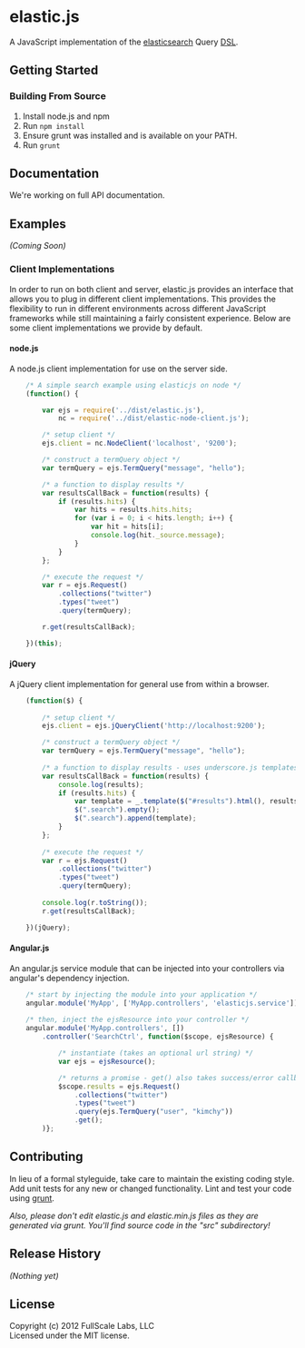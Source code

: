 # elastic.js

A JavaScript implementation of the [elasticsearch](http://www.elasticsearch.org/) Query [DSL](http://www.elasticsearch.org/guide/reference/query-dsl/).

## Getting Started
### Building From Source
1. Install node.js and npm
2. Run `npm install`
3. Ensure grunt was installed and is available on your PATH.
4. Run `grunt`

## Documentation
We're working on full API documentation.

## Examples
_(Coming Soon)_

### Client Implementations ###
In order to run on both client and server, elastic.js provides an interface that allows you to plug in different client implementations.
This provides the flexibility to run in different environments across different JavaScript frameworks while still maintaining a fairly
consistent experience. Below are some client implementations we provide by default.

#### node.js ####
A node.js client implementation for use on the server side.

```javascript
    /* A simple search example using elasticjs on node */
    (function() {

        var ejs = require('../dist/elastic.js'),
            nc = require('../dist/elastic-node-client.js');

        /* setup client */
        ejs.client = nc.NodeClient('localhost', '9200');

        /* construct a termQuery object */
        var termQuery = ejs.TermQuery("message", "hello");

        /* a function to display results */
        var resultsCallBack = function(results) {
            if (results.hits) {
                var hits = results.hits.hits;
                for (var i = 0; i < hits.length; i++) {
                    var hit = hits[i];
                    console.log(hit._source.message);
                }
            }
        };

        /* execute the request */
        var r = ejs.Request()
            .collections("twitter")
            .types("tweet")
            .query(termQuery);

        r.get(resultsCallBack);

    })(this);
```

#### jQuery ####
A jQuery client implementation for general use from within a browser.

```javascript
    (function($) {
    
        /* setup client */
        ejs.client = ejs.jQueryClient('http://localhost:9200');

        /* construct a termQuery object */
        var termQuery = ejs.TermQuery("message", "hello");
    
        /* a function to display results - uses underscore.js templates */
        var resultsCallBack = function(results) {
            console.log(results);
            if (results.hits) {
                var template = _.template($("#results").html(), results.hits);
                $(".search").empty();
                $(".search").append(template);
            }
        };
    
        /* execute the request */
        var r = ejs.Request()
            .collections("twitter")
            .types("tweet")
            .query(termQuery);
    
        console.log(r.toString());
        r.get(resultsCallBack);

    })(jQuery);
```

#### Angular.js ####
An angular.js service module that can be injected into your controllers via angular's dependency injection.

```javascript
    /* start by injecting the module into your application */
    angular.module('MyApp', ['MyApp.controllers', 'elasticjs.service']);
   
    /* then, inject the ejsResource into your controller */
    angular.module('MyApp.controllers', [])
        .controller('SearchCtrl', function($scope, ejsResource) {

            /* instantiate (takes an optional url string) */
            var ejs = ejsResource();

            /* returns a promise - get() also takes success/error callback args */
            $scope.results = ejs.Request()
                .collections("twitter") 
                .types("tweet")
                .query(ejs.TermQuery("user", "kimchy"))
                .get();
        )};
```

## Contributing
In lieu of a formal styleguide, take care to maintain the existing coding style. Add unit tests for any new or changed functionality. Lint and test your code using [grunt](http://gruntjs.com/).

_Also, please don't edit elastic.js and elastic.min.js files as they are generated via grunt. You'll find source code in the "src" subdirectory!_

## Release History
_(Nothing yet)_

## License
Copyright (c) 2012 FullScale Labs, LLC  
Licensed under the MIT license.
